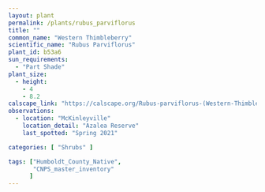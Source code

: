 ```yaml
---
layout: plant                                                              
permalink: /plants/rubus_parviflorus
title: ""
common_name: "Western Thimbleberry"
scientific_name: "Rubus Parviflorus"
plant_id: b53a6
sun_requirements:
  - "Part Shade"
plant_size:
  - height: 
    - 4
    - 8.2
calscape_link: "https://calscape.org/Rubus-parviflorus-(Western-Thimbleberry)"
observations: 
  - location: "McKinleyville"
    location_detail: "Azalea Reserve"
    last_spotted: "Spring 2021"

categories: [ "Shrubs" ]

tags: ["Humboldt_County_Native",
       "CNPS_master_inventory"
      ]
---
```


